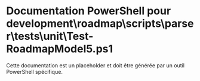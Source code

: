 # Documentation PowerShell pour development\roadmap\scripts\parser\tests\unit\Test-RoadmapModel5.ps1

Cette documentation est un placeholder et doit être générée par un outil PowerShell spécifique.
